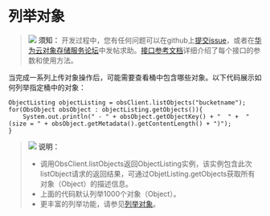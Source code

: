 # 列举对象<a name="obs_21_0111"></a>

>![](public_sys-resources/icon-notice.gif) **须知：** 
>开发过程中，您有任何问题可以在github上[提交issue](https://github.com/huaweicloud/huaweicloud-sdk-java-obs/issues)，或者在[华为云对象存储服务论坛](https://bbs.huaweicloud.com/forum/forum-620-1.html)中发帖求助。[接口参考文档](https://obssdk.obs.cn-north-1.myhuaweicloud.com/apidoc/cn/java/index.html)详细介绍了每个接口的参数和使用方法。

当完成一系列上传对象操作后，可能需要查看桶中包含哪些对象。以下代码展示如何列举指定桶中的对象：

```
ObjectListing objectListing = obsClient.listObjects("bucketname");
for(ObsObject obsObject : objectListing.getObjects()){
    System.out.println(" - " + obsObject.getObjectKey() + "  " +  "(size = " + obsObject.getMetadata().getContentLength() + ")");
}
```

>![](public_sys-resources/icon-note.gif) **说明：** 
>-   调用ObsClient.listObjects返回ObjectListing实例，该实例包含此次listObject请求的返回结果，可通过ObjetListing.getObjects获取所有对象（Object）的描述信息。
>-   上面的代码默认列举1000个对象（Object）。
>-   更丰富的列举功能，请参见[列举对象](列举对象.md)。

